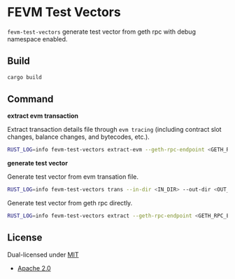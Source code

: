 # FEVM Test Vectors

`fevm-test-vectors` generate test vector from geth rpc with debug namespace enabled.

## Build

``` bash
cargo build
```

## Command

**extract evm transaction**

Extract transaction details file through `evm tracing` (including contract slot changes, balance changes, and bytecodes, etc.).

``` bash
RUST_LOG=info fevm-test-vectors extract-evm --geth-rpc-endpoint <GETH_RPC_ENDPOINT> --tx-hash <TX_HASH> --out-dir <OUT_DIR> 
```

**generate test vector**

Generate test vector from evm transation file.

``` bash
RUST_LOG=info fevm-test-vectors trans --in-dir <IN_DIR> --out-dir <OUT_DIR>
```

Generate test vector from geth rpc directly.

``` bash
RUST_LOG=info fevm-test-vectors extract --geth-rpc-endpoint <GETH_RPC_ENDPOINT> --tx-hash <TX_HASH> --out-dir <OUT_DIR>
```

## License

Dual-licensed under [MIT](https://github.com/froghub-io/fevm-test-vectors/blob/main/LICENSE-MIT)

+ [Apache 2.0](https://github.com/froghub-io/fevm-test-vectors/blob/main/LICENSE-APACHE)
